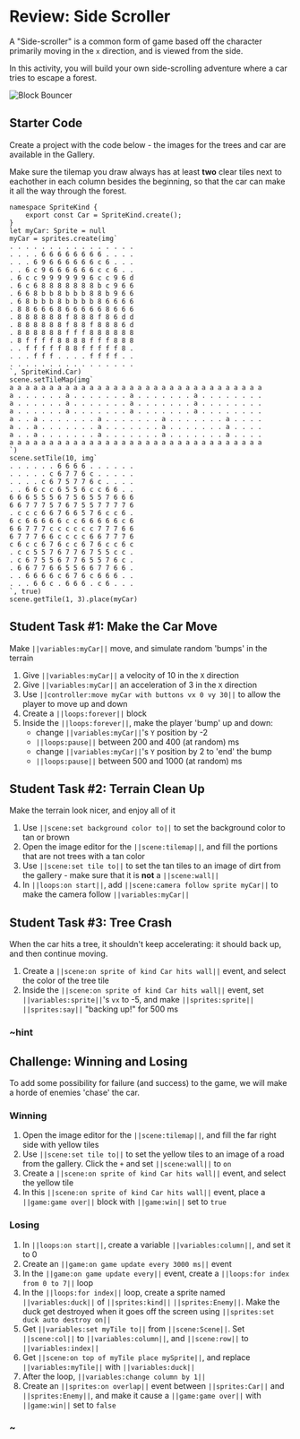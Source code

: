 # Review: Side Scroller

A "Side-scroller" is a common form of game based off the character primarily moving in the ``x`` direction, and is viewed from the side.

In this activity, you will build your own side-scrolling adventure where a car tries to escape a forest.

![Block Bouncer](/static/courses/csintro2/review/side-scroller.gif)

## Starter Code

Create a project with the code below - the images for the trees and car are available in the Gallery.

Make sure the tilemap you draw always has at least **two** clear tiles next to eachother in each column besides the beginning, so that the car can make it all the way through the forest.

```blocks
namespace SpriteKind {
    export const Car = SpriteKind.create();
}
let myCar: Sprite = null
myCar = sprites.create(img`
. . . . . . . . . . . . . . . .
. . . . 6 6 6 6 6 6 6 6 . . . .
. . . 6 9 6 6 6 6 6 6 c 6 . . .
. . 6 c 9 6 6 6 6 6 6 c c 6 . .
. 6 c c 9 9 9 9 9 9 6 c c 9 6 d
. 6 c 6 8 8 8 8 8 8 8 b c 9 6 6
. 6 6 8 b b 8 b b b 8 8 b 9 6 6
. 6 8 b b b 8 b b b b 8 6 6 6 6
. 8 8 6 6 6 8 6 6 6 6 6 8 6 6 6
. 8 8 8 8 8 8 f 8 8 8 f 8 6 d d
. 8 8 8 8 8 8 f 8 8 f 8 8 8 6 d
. 8 8 8 8 8 8 f f f 8 8 8 8 8 8
. 8 f f f f 8 8 8 8 f f f 8 8 8
. . f f f f f 8 8 f f f f f 8 .
. . . f f f . . . . f f f f . .
. . . . . . . . . . . . . . . .
`, SpriteKind.Car)
scene.setTileMap(img`
a a a a a a a a a a a a a a a a a a a a a a a a a a a a a a a a
a . . . . . . a . . . . . . . a . . . . . . . a . . . . . . . .
a . . . . . . a . . . . . . . a . . . . . . . a . . . . . . . .
a . . . . . . a . . . . . . . a . . . . . . . a . . . . . . . .
a . . a . . . . . . . a . . . . . . . a . . . . . . . a . . . .
a . . a . . . . . . . a . . . . . . . a . . . . . . . a . . . .
a . . a . . . . . . . a . . . . . . . a . . . . . . . a . . . .
a a a a a a a a a a a a a a a a a a a a a a a a a a a a a a a a
`)
scene.setTile(10, img`
. . . . . . 6 6 6 6 . . . . . .
. . . . . c 6 7 7 6 c . . . . .
. . . . c 6 7 5 7 7 6 c . . . .
. . 6 6 c c 6 5 5 6 c c 6 6 . .
6 6 6 5 5 5 6 7 5 6 5 5 7 6 6 6
6 6 7 7 7 5 7 6 7 5 5 7 7 7 7 6
. c c c 6 6 7 6 6 5 7 6 c c 6 .
6 c 6 6 6 6 6 c c 6 6 6 6 6 c 6
6 6 7 7 7 c c c c c c 7 7 7 6 6
6 7 7 7 6 6 c c c c 6 6 7 7 7 6
c 6 c c 6 7 6 c c 6 7 6 c c 6 c
. c c 5 5 7 6 7 7 6 7 5 5 c c .
. c 6 7 5 5 6 7 7 6 5 5 7 6 c .
. 6 6 7 7 6 6 5 5 6 6 7 7 6 6 .
. . 6 6 6 6 c 6 7 6 c 6 6 6 . .
. . . 6 6 c . 6 6 6 . c 6 . . .
`, true)
scene.getTile(1, 3).place(myCar)
```

## Student Task #1: Make the Car Move

Make ``||variables:myCar||`` move, and simulate random 'bumps' in the terrain

1. Give ``||variables:myCar||`` a velocity of 10 in the ``X`` direction
2. Give ``||variables:myCar||`` an acceleration of 3 in the ``X`` direction
3. Use ``||controller:move myCar with buttons vx 0 vy 30||`` to allow the player to move up and down
4. Create a ``||loops:forever||`` block
5. Inside the ``||loops:forever||``, make the player 'bump' up and down:
    * change ``||variables:myCar||``'s ``Y`` position by -2
    * ``||loops:pause||`` between 200 and 400 (at random) ms
    * change ``||variables:myCar||``'s ``Y`` position by 2 to 'end' the bump
    * ``||loops:pause||`` between 500 and 1000 (at random) ms

## Student Task #2: Terrain Clean Up

Make the terrain look nicer, and enjoy all of it

1. Use ``||scene:set background color to||`` to set the background color to tan or brown
2. Open the image editor for the ``||scene:tilemap||``, and fill the portions that are not trees with a tan color
3. Use ``||scene:set tile to||`` to set the tan tiles to an image of dirt from the gallery - make sure that it is **not** a ``||scene:wall||``
4. In ``||loops:on start||``, add ``||scene:camera follow sprite myCar||`` to make the camera follow ``||variables:myCar||``

## Student Task #3: Tree Crash

When the car hits a tree, it shouldn't keep accelerating: it should back up, and then continue moving.

1. Create a ``||scene:on sprite of kind Car hits wall||`` event, and select the color of the tree tile
2. Inside the ``||scene:on sprite of kind Car hits wall||`` event, set ``||variables:sprite||``'s ``vx`` to -5, and make ``||sprites:sprite||`` ``||sprites:say||`` "backing up!" for 500 ms

### ~hint

## Challenge: Winning and Losing

To add some possibility for failure (and success) to the game, we will make a horde of enemies 'chase' the car.

### Winning

1. Open the image editor for the ``||scene:tilemap||``, and fill the far right side with yellow tiles
2. Use ``||scene:set tile to||`` to set the yellow tiles to an image of a road from the gallery. Click the ``+`` and set ``||scene:wall||`` to ``on``
3. Create a ``||scene:on sprite of kind Car hits wall||`` event, and select the yellow tile
4. In this ``||scene:on sprite of kind Car hits wall||`` event, place a ``||game:game over||`` block with ``||game:win||`` set to ``true``

### Losing

1. In ``||loops:on start||``, create a variable ``||variables:column||``, and set it to 0
2. Create an ``||game:on game update every 3000 ms||`` event
3. In the ``||game:on game update every||`` event, create a ``||loops:for index from 0 to 7||`` loop
4. In the ``||loops:for index||`` loop, create a sprite named ``||variables:duck||`` of ``||sprites:kind||`` ``||sprites:Enemy||``. Make the duck get destroyed when it goes off the screen using ``||sprites:set duck auto destroy on||``
5. Get ``||variables:set myTile to||`` from ``||scene:Scene||``. Set ``||scene:col||`` to ``||variables:column||``, and ``||scene:row||`` to ``||variables:index||``
6. Get ``||scene:on top of myTile place mySprite||``, and replace ``||variables:myTile||`` with ``||variables:duck||``
7. After the loop, ``||variables:change column by 1||``
8. Create an ``||sprites:on overlap||`` event between ``||sprites:Car||`` and ``||sprites:Enemy||``, and make it cause a ``||game:game over||`` with ``||game:win||`` set to ``false``

### ~
